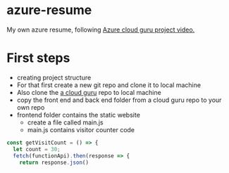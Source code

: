 # azure-resume
My own azure resume, following [Azure cloud guru project video.](https://www.youtube.com/watch?v=ieYrBWmkfno&t=1380s&ab_channel=ACloudGuru)

# First steps
- creating project structure
- For that first create a new git repo and clone it to local machine
- Also clone the [a cloud guru](https://github.com/ACloudGuru-Resources/acg-project-azure-resume-starter) repo to local machine
- copy the front end and back end folder from a cloud guru repo to your own repo
- frontend folder contains the static website
  - create a file called main.js
  - main.js contains visitor counter code

```js
const getVisitCount = () => {
  let count = 30;
  fetch(functionApi).then(response => {
    return response.json()
```